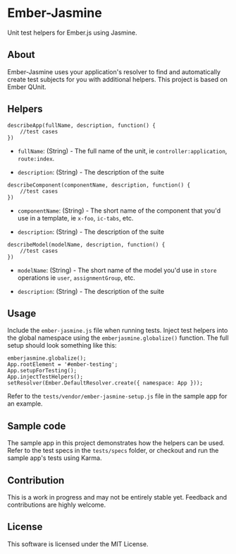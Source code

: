 Ember-Jasmine
=============

Unit test helpers for Ember.js using Jasmine.

About
-----

Ember-Jasmine uses your application's resolver to find and automatically create test subjects for you with additional helpers. This project is based on Ember QUnit.

Helpers
-------

```
describeApp(fullName, description, function() {
	//test cases
})
```

- `fullName`: (String) - The full name of the unit, ie
  `controller:application`, `route:index`.

- `description`: (String) - The description of the suite


```
describeComponent(componentName, description, function() {
	//test cases
})
```

- `componentName`: (String) - The short name of the component that you'd use in a
  template, ie `x-foo`, `ic-tabs`, etc.

- `description`: (String) - The description of the suite


```
describeModel(modelName, description, function() {
	//test cases
})
```

- `modelName`: (String) - The short name of the model you'd use in `store`
  operations ie `user`, `assignmentGroup`, etc.

- `description`: (String) - The description of the suite


Usage
-----

Include the `ember-jasmine.js` file when running tests. Inject test helpers into the global namespace using the `emberjasmine.globalize()` function. The full setup should look something like this:

```
emberjasmine.globalize();
App.rootElement = '#ember-testing';
App.setupForTesting();
App.injectTestHelpers();
setResolver(Ember.DefaultResolver.create({ namespace: App }));
```

Refer to the `tests/vendor/ember-jasmine-setup.js` file in the sample app for an example.


Sample code
-----------

The sample app in this project demonstrates how the helpers can be used. Refer to the test specs in the `tests/specs` folder, or checkout and run the sample app's tests using Karma.


Contribution
------------

This is a work in progress and may not be entirely stable yet. Feedback and contributions are highly welcome.


License
-------
This software is licensed under the MIT License.
